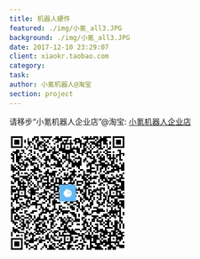 ```yaml
---
title: 机器人硬件
featured: ./img/小氪_all3.JPG
background: ./img/小氪_all3.JPG
date: 2017-12-10 23:29:07
client: xiaokr.taobao.com
category:
task:
author: 小氪机器人@淘宝
section: project
---
```


请移步“小氪机器人企业店”@淘宝: [小氪机器人企业店](https://xiaokr.taobao.com)

![二维码](./img/barcode_taobao.jpg)
